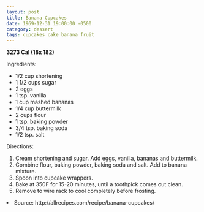 ```yaml
---
layout: post
title: Banana Cupcakes
date: 1969-12-31 19:00:00 -0500
category: dessert
tags: cupcakes cake banana fruit
---
```

<b>3273 Cal (18x 182)</b>
<p>Ingredients:</p><ul>
<li>1/2 cup	shortening</li>
<li>1 1/2 cups	sugar</li>
<li>2	eggs</li>
<li>1 tsp.	vanilla</li>
<li>1 cup	mashed bananas</li>
<li>1/4 cup	buttermilk</li>
<li>2 cups	flour</li>
<li>1 tsp.	baking powder</li>
<li>3/4 tsp.	baking soda</li>
<li>1/2 tsp.	salt</li>
</ul>
<p>Directions:</p>
<ol>
<li>Cream shortening and sugar.  Add eggs, vanilla, bananas and buttermilk.</li>
<li>Combine flour, baking powder, baking soda and salt.  Add to banana mixture.</li>
<li>Spoon into cupcake wrappers.</li>
<li>Bake at 350F for 15-20 minutes, until a toothpick comes out clean.</li>
<li>Remove to wire rack to cool completely before frosting.</li>
</ol>
<li>Source: http://allrecipes.com/recipe/banana-cupcakes/ </li>

